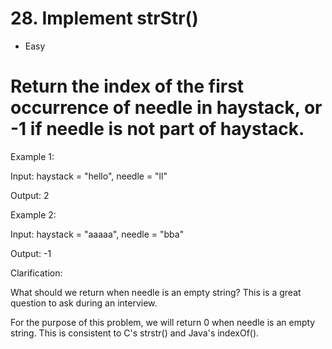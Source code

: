 
# 28. Implement strStr()

* Easy

Return the index of the first occurrence of needle in haystack, or -1 if needle is not part of haystack.
========================================================================================================
Example 1:

Input: haystack = "hello", needle = "ll"

Output: 2

Example 2:

Input: haystack = "aaaaa", needle = "bba"

Output: -1

Clarification:

What should we return when needle is an empty string? This is a great question to ask during an interview.

For the purpose of this problem, we will return 0 when needle is an empty string. This is consistent to C's strstr() and Java's indexOf().

